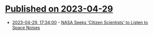 # [Published on 2023-04-29](index.md)

* [2023-04-29, 17:34:00](https://science.slashdot.org/story/23/04/29/0541230/nasa-seeks-citizen-scientists-to-listen-to-space-noises?utm_source=rss1.0mainlinkanon&utm_medium=feed) - [NASA Seeks 'Citizen Scientists' to Listen to Space Noises](https://science.slashdot.org/story/23/04/29/0541230/nasa-seeks-citizen-scientists-to-listen-to-space-noises?utm_source=rss1.0mainlinkanon&utm_medium=feed)
